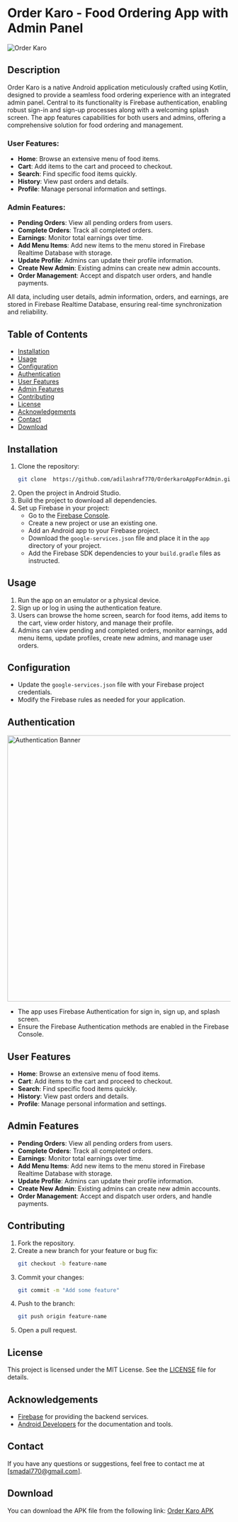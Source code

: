 # Order Karo - Food Ordering App with Admin Panel

<img src="https://res.cloudinary.com/dc1uxxvox/image/upload/v1721302179/github/orderkaroappadmin2.png" alt="Order Karo"  >

## Description
Order Karo is a native Android application meticulously crafted using Kotlin, designed to provide a seamless food ordering experience with an integrated admin panel. Central to its functionality is Firebase authentication, enabling robust sign-in and sign-up processes along with a welcoming splash screen. The app features capabilities for both users and admins, offering a comprehensive solution for food ordering and management.

### User Features:
- **Home**: Browse an extensive menu of food items.
- **Cart**: Add items to the cart and proceed to checkout.
- **Search**: Find specific food items quickly.
- **History**: View past orders and details.
- **Profile**: Manage personal information and settings.

### Admin Features:
- **Pending Orders**: View all pending orders from users.
- **Complete Orders**: Track all completed orders.
- **Earnings**: Monitor total earnings over time.
- **Add Menu Items**: Add new items to the menu stored in Firebase Realtime Database with storage.
- **Update Profile**: Admins can update their profile information.
- **Create New Admin**: Existing admins can create new admin accounts.
- **Order Management**: Accept and dispatch user orders, and handle payments.

All data, including user details, admin information, orders, and earnings, are stored in Firebase Realtime Database, ensuring real-time synchronization and reliability.

## Table of Contents
- [Installation](#installation)
- [Usage](#usage)
- [Configuration](#configuration)
- [Authentication](#authentication)
- [User Features](#user-features)
- [Admin Features](#admin-features)
- [Contributing](#contributing)
- [License](#license)
- [Acknowledgements](#acknowledgements)
- [Contact](#contact)
- [Download](#download)

## Installation
1. Clone the repository:
    ```sh
    git clone  https://github.com/adilashraf770/OrderkaroAppForAdmin.git
    ```
2. Open the project in Android Studio.
3. Build the project to download all dependencies.
4. Set up Firebase in your project:
    - Go to the [Firebase Console](https://console.firebase.google.com/).
    - Create a new project or use an existing one.
    - Add an Android app to your Firebase project.
    - Download the `google-services.json` file and place it in the `app` directory of your project.
    - Add the Firebase SDK dependencies to your `build.gradle` files as instructed.

## Usage
1. Run the app on an emulator or a physical device.
2. Sign up or log in using the authentication feature.
3. Users can browse the home screen, search for food items, add items to the cart, view order history, and manage their profile.
4. Admins can view pending and completed orders, monitor earnings, add menu items, update profiles, create new admins, and manage user orders.

## Configuration
- Update the `google-services.json` file with your Firebase project credentials.
- Modify the Firebase rules as needed for your application.

## Authentication

<img src="https://res.cloudinary.com/dc1uxxvox/image/upload/v1721299971/github/orderkarouserapp3.png" alt="Authentication Banner" height="600" >

- The app uses Firebase Authentication for sign in, sign up, and splash screen.
- Ensure the Firebase Authentication methods are enabled in the Firebase Console.

## User Features
- **Home**: Browse an extensive menu of food items.
- **Cart**: Add items to the cart and proceed to checkout.
- **Search**: Find specific food items quickly.
- **History**: View past orders and details.
- **Profile**: Manage personal information and settings.

## Admin Features
- **Pending Orders**: View all pending orders from users.
- **Complete Orders**: Track all completed orders.
- **Earnings**: Monitor total earnings over time.
- **Add Menu Items**: Add new items to the menu stored in Firebase Realtime Database with storage.
- **Update Profile**: Admins can update their profile information.
- **Create New Admin**: Existing admins can create new admin accounts.
- **Order Management**: Accept and dispatch user orders, and handle payments.

## Contributing
1. Fork the repository.
2. Create a new branch for your feature or bug fix:
    ```sh
    git checkout -b feature-name
    ```
3. Commit your changes:
    ```sh
    git commit -m "Add some feature"
    ```
4. Push to the branch:
    ```sh
    git push origin feature-name
    ```
5. Open a pull request.

## License
This project is licensed under the MIT License. See the [LICENSE](LICENSE) file for details.

## Acknowledgements
- [Firebase](https://firebase.google.com/) for providing the backend services.
- [Android Developers](https://developer.android.com/) for the documentation and tools.

## Contact
If you have any questions or suggestions, feel free to contact me at [smadal770@gmail.com].

## Download
You can download the APK file from the following link:
[Order Karo APK](https://drive.google.com/file/d/1JoKfYkWasPDExaioGXVzPF70-qSpK47-/view?usp=sharing)
